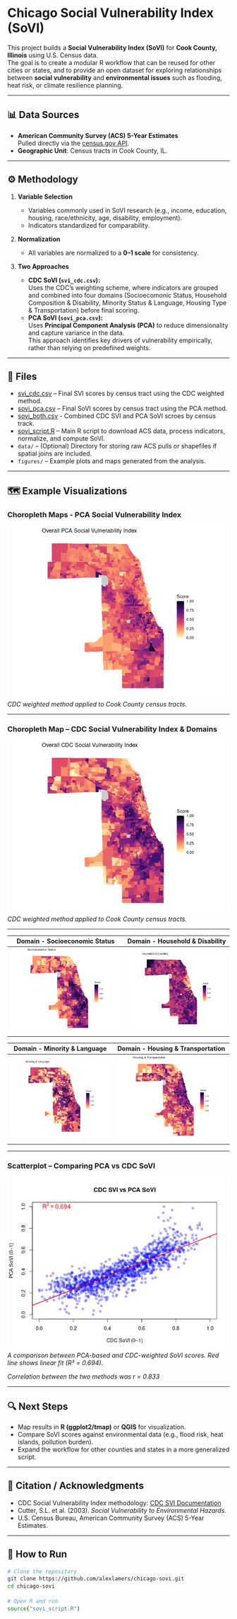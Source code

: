 # Chicago Social Vulnerability Index (SoVI)

This project builds a **Social Vulnerability Index (SoVI)** for **Cook County, Illinois** using U.S. Census data.  
The goal is to create a modular R workflow that can be reused for other cities or states, and to provide an open dataset for exploring relationships between **social vulnerability** and **environmental issues** such as flooding, heat risk, or climate resilience planning.

---

## 📊 Data Sources
- **American Community Survey (ACS) 5-Year Estimates**  
  Pulled directly via the [census.gov API](https://www.census.gov/data/developers/data-sets/acs-5year.html).  
- **Geographic Unit**: Census tracts in Cook County, IL.

---

## ⚙️ Methodology
1. **Variable Selection**  
   - Variables commonly used in SoVI research (e.g., income, education, housing, race/ethnicity, age, disability, employment).  
   - Indicators standardized for comparability.  

2. **Normalization**  
   - All variables are normalized to a **0–1 scale** for consistency.  

3. **Two Approaches**  
   - **CDC SoVI (`svi_cdc.csv`):**  
     Uses the CDC’s weighting scheme, where indicators are grouped and combined into four domains (Socioecomonic Status, Household Composition & Disability, Minority Status & Language, Housing Type & Transportation) before final scoring.  
   - **PCA SoVI (`sovi_pca.csv`):**  
     Uses **Principal Component Analysis (PCA)** to reduce dimensionality and capture variance in the data.  
     This approach identifies key drivers of vulnerability empirically, rather than relying on predefined weights.

---

## 📂 Files
- [svi_cdc.csv](svi_cdc.csv) – Final SVI scores by census tract using the CDC weighted method.  
- [sovi_pca.csv](sovi_pca.csv) – Final SoVI scores by census tract using the PCA method.
- [sovi_both.csv](sovi_both.csv) - Combined CDC SVI and PCA SoVI scroes by census track.
- [sovi_script.R](sovi_script.R) – Main R script to download ACS data, process indicators, normalize, and compute SoVI.  
- `data/` – (Optional) Directory for storing raw ACS pulls or shapefiles if spatial joins are included.  
- `figures/` – Example plots and maps generated from the analysis.  

---

## 🗺️ Example Visualizations


### Choropleth Maps - PCA Social Vulnerability Index

![PCA SoVI Map](figures/sovi_pca.png)  
*CDC weighted method applied to Cook County census tracts.*

---

### Choropleth Map – CDC Social Vulnerability Index & Domains
![CDC SoVI Map](figures/svi_cdc.png)  
*CDC weighted method applied to Cook County census tracts.*

---

| Domain - Socioeconomic Status | Domain - Household & Disability |
|-------------|----------|
| ![Domain - Socioeconomic Status](figures/dom_ses.png) | ![Domain - Household & Disability](figures/dom_household.png) |


| Domain - Minority & Language | Domain - Housing & Transportation |
|-------------|----------|
| ![Domain - Minority & Language](figures/dom_minority.png) | ![Domain - Housing & Transportation](figures/dom_housing.png) |

---

### Scatterplot – Comparing PCA vs CDC SoVI
![CDC vs PCA SoVI Scatter](figures/cdc_svi_vs_pca_sovi_scatter.png)  
*A comparison between PCA-based and CDC-weighted SoVI scores. Red line shows linear fit (R² = 0.694).* 

*Correlation between the two methods was r = 0.833*

---

## 🔍 Next Steps
- Map results in **R (ggplot2/tmap)** or **QGIS** for visualization.  
- Compare SoVI scores against environmental data (e.g., flood risk, heat islands, pollution burden).  
- Expand the workflow for other counties and states in a more generalized script. 

---

## 📝 Citation / Acknowledgments
- CDC Social Vulnerability Index methodology: [CDC SVI Documentation](https://www.atsdr.cdc.gov/placeandhealth/svi/index.html)  
- Cutter, S.L. et al. (2003). *Social Vulnerability to Environmental Hazards*.  
- U.S. Census Bureau, American Community Survey (ACS) 5-Year Estimates.  

---

## 🚀 How to Run
```bash
# Clone the repository
git clone https://github.com/alexlamers/chicago-sovi.git
cd chicago-sovi

# Open R and run
source("sovi_script.R")
